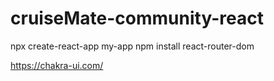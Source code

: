 # cruiseMate-community-react

npx create-react-app my-app
npm install react-router-dom

https://chakra-ui.com/